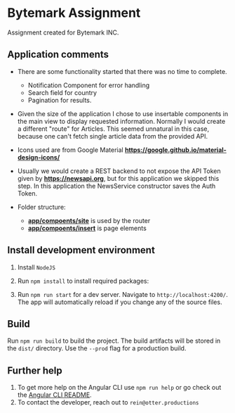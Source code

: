# Bytemark Assignment
Assignment created for Bytemark INC.

## Application comments
- There are some functionality started that there was no time to complete.
    - Notification Component for error handling
    - Search field for country
    - Pagination for results. 

- Given the size of the application I chose to use insertable components in the main view to display requested information. Normally I would create a different "route" for Articles. This seemed unnatural in this case, because one can't fetch single article data from the provided API.


- Icons used are from Google Material **https://google.github.io/material-design-icons/**


- Usually we would create a REST backend to not expose the API Token given by **https://newsapi.org**, but for this application we skipped this step. In this application the NewsService constructor saves the Auth Token.


- Folder structure:
  - **[app/compoents/site](./src/app/components/site)** is used by the router
  - **[app/compoents/insert](./src/app/components/insert)** is page elements

## Install development environment
1. Install `NodeJS`

2. Run `npm install` to install required packages:

3. Run `npm run start` for a dev server. Navigate to `http://localhost:4200/`. The app will automatically reload if you change any of the source files.

## Build
Run `npm run build` to build the project. The build artifacts will be stored in the `dist/` directory. Use the `--prod` flag for a production build.

## Further help
1. To get more help on the Angular CLI use `npm run help` or go check out the [Angular CLI README](https://github.com/angular/angular-cli/blob/master/README.md).
2. To contact the developer, reach out to `rein@otter.productions`
